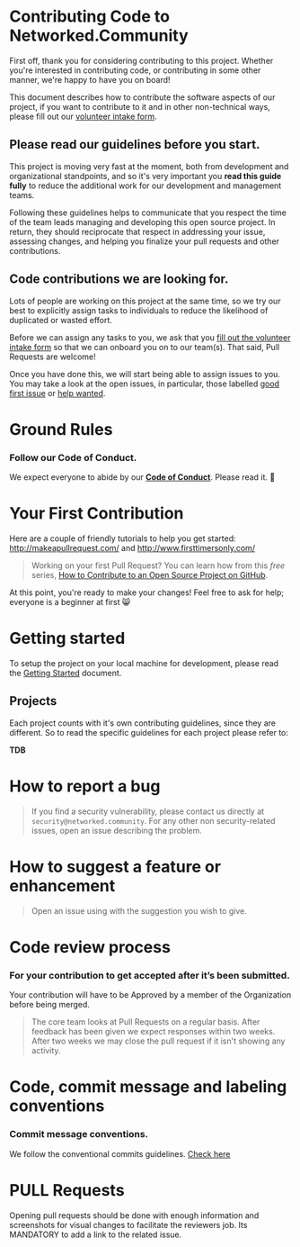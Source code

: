 # Contributing Code to Networked.Community

First off, thank you for considering contributing to this project. Whether you're interested in contributing code, or contributing in some other manner, we're happy to have you on board!

This document describes how to contribute the software aspects of our project, if you want to contribute to it and in other non-technical ways, please fill out our [volunteer intake form](https://thecure.to/Selfishness).

## Please read our guidelines before you start.

This project is moving very fast at the moment, both from development and organizational standpoints, and so it's very important you **read this guide fully** to reduce the additional work for our development and management teams.

Following these guidelines helps to communicate that you respect the time of the team leads managing and developing this open source project. In return, they should reciprocate that respect in addressing your issue, assessing changes, and helping you finalize your pull requests and other contributions.

## Code contributions we are looking for.

Lots of people are working on this project at the same time, so we try our best to explicitly assign tasks to individuals to reduce the likelihood of duplicated or wasted effort.

Before we can assign any tasks to you, we ask that you [fill out the volunteer intake form](https://thecure.to/Selfishness) so that we can onboard you on to our team(s).   That said, Pull Requests are welcome!

Once you have done this, we will start being able to assign issues to you. You may take a look at the open issues, in particular, those labelled [good first issue](https://github.com/Networked-Community/networked-community/labels/good%20first%20issue) or [help wanted](https://github.com/Networked-Community/networked-community/labels/help%20wanted).

# Ground Rules

### Follow our Code of Conduct.

We expect everyone to abide by our [**Code of Conduct**](https://github.com/Networked-Community/networked-community/blob/master/CODE_OF_CONDUCT.md). Please read it. 🤝

# Your First Contribution

Here are a couple of friendly tutorials to help you get started: http://makeapullrequest.com/ and http://www.firsttimersonly.com/

> Working on your first Pull Request? You can learn how from this *free* series, [How to Contribute to an Open Source Project on GitHub](https://egghead.io/series/how-to-contribute-to-an-open-source-project-on-github).

At this point, you're ready to make your changes! Feel free to ask for help; everyone is a beginner at first 😸

# 

# Getting started

To setup the project on your local machine for development, please read the [Getting Started](https://github.com/Networked-Community/networked-community/blob/master/docs/en/GETTING_STARTED.md) document.

## Projects

Each project counts with it's own contributing guidelines, since they are different. So to read the specific guidelines for each project please refer to:

**TDB**

# How to report a bug

> If you find a security vulnerability, please contact us directly at `security@networked.community`. For any other non security-related issues, open an issue describing the problem.

# How to suggest a feature or enhancement

> Open an issue using with the suggestion you wish to give.

# Code review process

### For your contribution to get accepted after it’s been submitted.

Your contribution will have to be Approved by a member of the Organization before being merged.

> The core team looks at Pull Requests on a regular basis. After feedback has been given we expect responses within two weeks.  After two weeks we may close the pull request if it isn't showing any  activity.

# Code, commit message and labeling conventions

### Commit message conventions.

We follow the conventional commits guidelines. [Check here](https://www.conventionalcommits.org)

# PULL Requests

Opening pull requests should be done with enough information and  screenshots for visual changes to facilitate the reviewers job. Its  MANDATORY to add a link to the related issue.